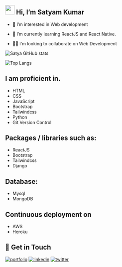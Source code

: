 

##  <img src="https://media.giphy.com/media/hvRJCLFzcasrR4ia7z/giphy.gif" width="30px"/> Hi, I’m Satyam Kumar

 - 👀 I’m interested in Web development

 - 🧠 I’m currently learning ReactJS and React Native.

 - 👯‍♀️ I'm looking to collaborate on Web Development

![Satya GitHub stats](https://github-readme-stats.vercel.app/api?username=satyamkumar420&theme=radical)

![Top Langs](https://github-readme-stats.vercel.app/api/top-langs/?username=satyamkumar420&layout=compact&theme=radical)




## I am proficient in.
*   HTML
*   CSS
*   JavaScript
*   Bootstrap
*   Tailwindcss
*   Python
*   Git Version Control

## Packages / libraries such as:
*   ReactJS
*   Bootstrap
*   Tailwindcss
*   Django

## Database:
*   Mysql
*   MongoDB

## Continuous deployment on
*   AWS
*   Heroku



## 🔗 Get in Touch
[![portfolio](https://img.shields.io/badge/my_portfolio-000?style=for-the-badge&logo=ko-fi&logoColor=white)](https://satyamkumar420.github.io/Portfolio/)
[![linkedin](https://img.shields.io/badge/linkedin-0A66C2?style=for-the-badge&logo=linkedin&logoColor=white)](https://www.linkedin.com/in/satya-g-4b8293212/)
[![twitter](https://img.shields.io/badge/twitter-1DA1F2?style=for-the-badge&logo=twitter&logoColor=white)](https://twitter.com/SatyaG53746875)

